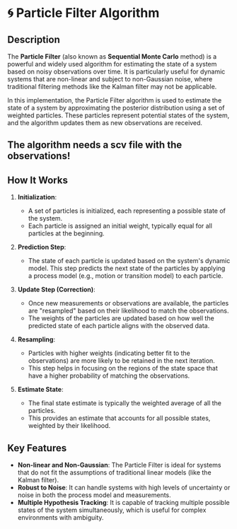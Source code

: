 # 🌀 Particle Filter Algorithm

## **Description**

The **Particle Filter** (also known as **Sequential Monte Carlo** method) is a powerful and widely used algorithm for estimating the state of a system based on noisy observations over time. It is particularly useful for dynamic systems that are non-linear and subject to non-Gaussian noise, where traditional filtering methods like the Kalman filter may not be applicable.

In this implementation, the Particle Filter algorithm is used to estimate the state of a system by approximating the posterior distribution using a set of weighted particles. These particles represent potential states of the system, and the algorithm updates them as new observations are received.

## **The algorithm needs a scv file with the observations!**

## **How It Works**

1. **Initialization**:
   - A set of particles is initialized, each representing a possible state of the system.
   - Each particle is assigned an initial weight, typically equal for all particles at the beginning.

2. **Prediction Step**:
   - The state of each particle is updated based on the system's dynamic model. This step predicts the next state of the particles by applying a process model (e.g., motion or transition model) to each particle.

3. **Update Step (Correction)**:
   - Once new measurements or observations are available, the particles are "resampled" based on their likelihood to match the observations.
   - The weights of the particles are updated based on how well the predicted state of each particle aligns with the observed data.

4. **Resampling**:
   - Particles with higher weights (indicating better fit to the observations) are more likely to be retained in the next iteration.
   - This step helps in focusing on the regions of the state space that have a higher probability of matching the observations.

5. **Estimate State**:
   - The final state estimate is typically the weighted average of all the particles.
   - This provides an estimate that accounts for all possible states, weighted by their likelihood.

## **Key Features**

- **Non-linear and Non-Gaussian**: The Particle Filter is ideal for systems that do not fit the assumptions of traditional linear models (like the Kalman filter).
- **Robust to Noise**: It can handle systems with high levels of uncertainty or noise in both the process model and measurements.
- **Multiple Hypothesis Tracking**: It is capable of tracking multiple possible states of the system simultaneously, which is useful for complex environments with ambiguity.
